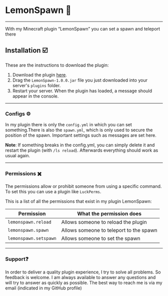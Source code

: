 # LemonSpawn 🍋

- - - 

With my Minecraft plugin “LemonSpawn” you can set a spawn and teleport there

## Installation ☑️
These are the instructions to download the plugin:
1. Download the plugin [here](https://github.com/MiSkynet/LemonSpawn/releases/tag/Minecraft).
2. Drag the `LemonSpawn-1.0.0.jar` file you just downloaded into your server's `plugins` folder.
3. Restart your server. When the plugin has loaded, a message should appear in the console.

- - - 

### Configs ⚙️

In my plugin there is only the `config.yml` in which you can set something.There is also the 
`spawn.yml`, which is only used to secure the position of the spawn. Important 
settings such as messages are set here.

**Note**: If something breaks in the config.yml, you can simply delete it and restart the
plugin (with `/ls reload`). Afterwards everything should work as usual again.

- - - 

### Permissions ✖️

The permissions allow or prohibit someone from using a specific command. To set this you can use a 
plugin like `LuckPerms`. 

This is a list of all the permissions that exist in my plugin LemonSpawn:

Permission  | What the permission does
 -|-
`lemonspawn.reload` | Allows someone to reload the plugin
`lemonspawn.spawn` | Allows someone to teleport to the spawn
`lemonspawn.setspawn` | Allows someone to set the spawn

- - - 

### Support❓

In order to deliver a quality plugin experience, I try to solve all problems. So feedback is welcome. 
I am always available to answer any questions and will try to answer as quickly as possible. The best
way to reach me is via my email (indicated in my GitHub profile)
